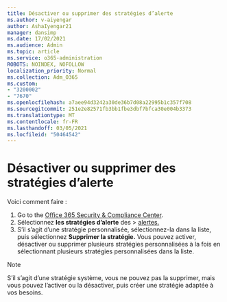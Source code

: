 ```yaml
---
title: Désactiver ou supprimer des stratégies d’alerte
ms.author: v-aiyengar
author: AshaIyengar21
manager: dansimp
ms.date: 17/02/2021
ms.audience: Admin
ms.topic: article
ms.service: o365-administration
ROBOTS: NOINDEX, NOFOLLOW
localization_priority: Normal
ms.collection: Adm_O365
ms.custom:
- "3200002"
- "7670"
ms.openlocfilehash: a7aee94d3242a30de36b7d08a22995b1c357f708
ms.sourcegitcommit: 251e2e82571fb3bb1fbe3dbf7bfca30e004b3373
ms.translationtype: MT
ms.contentlocale: fr-FR
ms.lasthandoff: 03/05/2021
ms.locfileid: "50464542"
---
```

# <a name="turn-off-or-delete-alert-policies"></a>Désactiver ou supprimer des stratégies d’alerte

Voici comment faire :

1. Go to the [Office 365 Security & Compliance Center](https://go.microsoft.com/fwlink/p/?linkid=2077143).
1. Sélectionnez **les stratégies d’alerte** des  >  [alertes.](https://go.microsoft.com/fwlink/?linkid=2103208)
1. S’il s’agit d’une stratégie personnalisée, sélectionnez-la dans la liste, puis sélectionnez **Supprimer la stratégie.** Vous pouvez activer, désactiver ou supprimer plusieurs stratégies personnalisées à la fois en sélectionnant plusieurs stratégies personnalisées dans la liste.

> [!NOTE]
> S’il s’agit d’une stratégie système, vous ne pouvez pas la supprimer, mais vous pouvez l’activer ou la désactiver, puis créer une stratégie adaptée à vos besoins.
